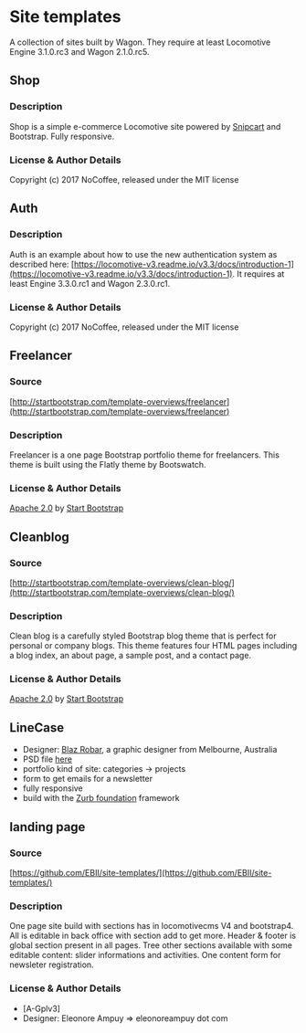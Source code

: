 # Site templates

A collection of sites built by Wagon. They require at least Locomotive Engine 3.1.0.rc3 and Wagon 2.1.0.rc5.

## Shop

### Description

Shop is a simple e-commerce Locomotive site powered by [Snipcart](http://snipcart.com) and Bootstrap. Fully responsive.

### License & Author Details

Copyright (c) 2017 NoCoffee, released under the MIT license

## Auth

### Description

Auth is an example about how to use the new authentication system as described here: [https://locomotive-v3.readme.io/v3.3/docs/introduction-1](https://locomotive-v3.readme.io/v3.3/docs/introduction-1).
It requires at least Engine 3.3.0.rc1 and Wagon 2.3.0.rc1.

### License & Author Details

Copyright (c) 2017 NoCoffee, released under the MIT license

## Freelancer

### Source

[http://startbootstrap.com/template-overviews/freelancer](http://startbootstrap.com/template-overviews/freelancer)

### Description

Freelancer is a one page Bootstrap portfolio theme for freelancers. This theme is built using the Flatly theme by Bootswatch.

### License & Author Details

[Apache 2.0](https://github.com/IronSummitMedia/startbootstrap/blob/gh-pages/LICENSE) by [Start Bootstrap](http://startbootstrap.com)


## Cleanblog

### Source

[http://startbootstrap.com/template-overviews/clean-blog/](http://startbootstrap.com/template-overviews/clean-blog/)

### Description

Clean blog is a carefully styled Bootstrap blog theme that is perfect for personal or company blogs. This theme features four HTML pages including a blog index, an about page, a sample post, and a contact page.

### License & Author Details

[Apache 2.0](https://github.com/IronSummitMedia/startbootstrap/blob/gh-pages/LICENSE) by [Start Bootstrap](http://startbootstrap.com)

## LineCase

- Designer: [Blaz Robar](http://www.blazrobar.com), a graphic designer from Melbourne, Australia
- PSD file [here](http://www.blazrobar.com/2013/free-psd-website-templates/linecase-fresh-bright-website-psd)
- portfolio kind of site: categories -> projects
- form to get emails for a newsletter
- fully responsive
- build with the [Zurb foundation](http://foundation.zurb.com) framework

## landing page

### Source

[https://github.com/EBII/site-templates/](https://github.com/EBII/site-templates/)

### Description

 One page site build with sections has in locomotivecms V4 and bootstrap4. 
 All is editable in back office with section add to get more. 
 Header & footer is global section present in all pages. 
 Tree other sections available with some editable content: slider informations and activities. 
 One content form for newsleter registration.

### License & Author Details

- [A-Gplv3] 
- Designer: Eleonore Ampuy => eleonoreampuy dot com

